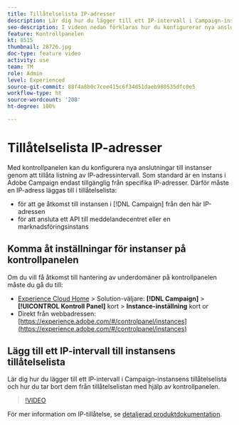 ```yaml
---
title: Tillåtelselista IP-adresser
description: Lär dig hur du lägger till ett IP-intervall i Campaign-instansens tillåtelselista och hur du tar bort dem från tillåtelselistan med hjälp av kontrollpanelen.
seo-description: I videon nedan förklaras hur du konfigurerar nya anslutningar till instanser genom att tillåta listning av IP-adressintervall.
feature: Kontrollpanelen
kt: 8515
thumbnail: 28726.jpg
doc-type: feature video
activity: use
team: TM
role: Admin
level: Experienced
source-git-commit: 88f4a8b0c7cee415c6f34d51daeb980535dfc0e5
workflow-type: ht
source-wordcount: '208'
ht-degree: 100%

---
```


# Tillåtelselista IP-adresser

Med kontrollpanelen kan du konfigurera nya anslutningar till instanser genom att tillåta listning av IP-adressintervall. Som standard är en instans i Adobe Campaign endast tillgänglig från specifika IP-adresser. Därför måste en IP-adress läggas till i tillåtelselista:

* för att ge åtkomst till instansen i [!DNL Campaign] från den här IP-adressen
* för att ansluta ett API till meddelandecentret eller en marknadsföringsinstans

## Komma åt inställningar för instanser på kontrollpanelen

Om du vill få åtkomst till hantering av underdomäner på kontrollpanelen måste du gå du till:

* [Experience Cloud Home](https://experience.adobe.com/#/home) > Solution-väljare: **[!DNL Campaign]** > **[!UICONTROL Kontroll Panel]** kort > **Instance-inställning** kort
or
* Direkt från webbadressen: [https://experience.adobe.com/#/controlpanel/instances](https://experience.adobe.com/#/controlpanel/instances)

## Lägg till ett IP-intervall till instansens tillåtelselista

Lär dig hur du lägger till ett IP-intervall i Campaign-instansens tillåtelselista och hur du tar bort dem från tillåtelselistan med hjälp av kontrollpanelen.

>[!VIDEO](https://video.tv.adobe.com/v/28726?quality=12)

För mer information om IP-tillåtelse, se [detaljerad produktdokumentation](https://experienceleague.adobe.com/docs/control-panel/using/sftp-management/ip-range-allow-listing.html?lang=sv).
